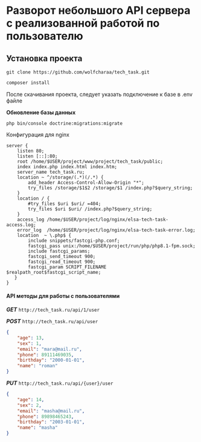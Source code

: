# Разворот небольшого API сервера с реализованной работой по пользователю

## Установка проекта

```
git clone https://github.com/wolfcharaa/tech_task.git
```

```php
composer install
```

После скачивания проекта, следует указать подключение к базе в .env файле

**Обновление базы данных**
```
php bin/console doctrine:migrations:migrate
```

Конфигурация для nginx
```
server {
    listen 80;
    listen [::]:80;
    root /home/$USER/project/www/project/tech_task/public;
    index index.php index.html index.htm;
    server_name tech_task.ru;
    location ~ ^/storage/(.*)(/.*) {
        add_header Access-Control-Allow-Origin "*";
        try_files /storage/$1$2 /storage/$1 /index.php?$query_string;
    }
    location / {
        #try_files $uri $uri/ =404;
        try_files $uri $uri/ /index.php?$query_string;
    }
    access_log /home/$USER/project/log/nginx/elsa-tech-task-access.log;
    error_log  /home/$USER/project/log/nginx/elsa-tech-task-error.log;
    location  ~ \.php$ {
        include snippets/fastcgi-php.conf;
        fastcgi_pass unix:/home/$USER/project/run/php/php8.1-fpm.sock;
        include fastcgi_params;
        fastcgi_send_timeout 900;
        fastcgi_read_timeout 900;
        fastcgi_param SCRIPT_FILENAME $realpath_root$fastcgi_script_name;
   }
}
```

#### API методы для работы с пользователями

___GET___
`http://tech_task.ru/api/1/user`

___POST___
`http://tech_task.ru/api/user`
```json
{
	"age": 13,
	"sex": 1,
	"email": "mara@mail.ru",
	"phone": 89111469035,
	"birthday": "2000-01-01",
	"name": "roman"
}
```

___PUT___
`http://tech_task.ru/api/{user}/user`
```json
{
	"age": 14,
	"sex": 2,
	"email": "masha@mail.ru",
	"phone": 89898465243,
	"birthday": "2003-01-01",
	"name": "masha"
}
```
